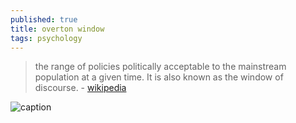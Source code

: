 ```yaml
---
published: true
title: overton window
tags: psychology
---
```

> the range of policies politically acceptable to the mainstream population at a given time. It is also known as the window of discourse. - [wikipedia](https://en.wikipedia.org/wiki/Overton_window)

![caption](https://upload.wikimedia.org/wikipedia/commons/thumb/f/fb/Overton_Window_diagram.svg/440px-Overton_Window_diagram.svg.png)